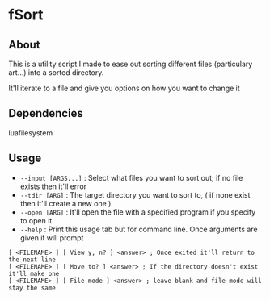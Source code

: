 fSort
=========


About
----------
This is a utility script I made to ease out sorting different files (particulary art...)
into a sorted directory.

It'll iterate to a file and give you options on how you want to change it

Dependencies
------------
luafilesystem

Usage
------------
* `--input [ARGS...]`   : Select what files you want to sort out; if no file exists then it'll error
* `--tdir [ARG]`        : The target directory you want to sort to, ( if none exist then it'll create a new one )
* `--open [ARG]`        : It'll open the file with a specified program if you specify to open it
* `--help`              : Print this usage tab but for command line.
Once arguments are given it will prompt
```
[ <FILENAME> ] [ View y, n? ] <answer> ; Once exited it'll return to the next line
[ <FILENAME> ] [ Move to? ] <answer> ; If the directory doesn't exist it'll make one
[ <FILENAME> ] [ File mode ] <answer> ; leave blank and file mode will stay the same
